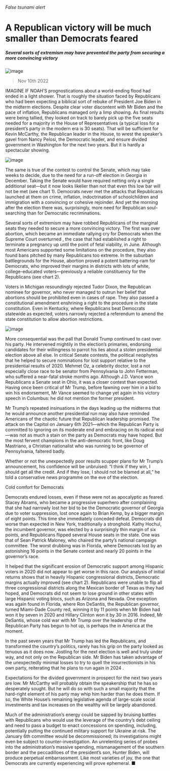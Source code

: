 ###### False tsunami alert
# A Republican victory will be much smaller than Democrats feared 
##### Several sorts of extremism may have prevented the party from securing a more convincing victory 
![image](images/20221112_USP003.jpg) 
> Nov 10th 2022 

IMAGINE IF NOAH’S prognostications about a world-ending flood had ended in a light shower. That is roughly the situation faced by Republicans who had been expecting a biblical sort of rebuke of President Joe Biden in the midterm elections. Despite clear voter discontent with Mr Biden and the pace of inflation, Republicans managed only a limp showing. As final results were being tallied, they looked on track to barely pick up the five seats needed for a majority in the House of Representatives (a typical loss for a president’s party in the modern era is 30 seats). That will be sufficient for Kevin McCarthy, the Republican leader in the House, to wrest the speaker’s gavel from Nancy Pelosi, the Democratic leader, and ensure divided government in Washington for the next two years. But it is hardly a spectacular showing. 
![image](images/20221112_USC905.png) 

The same is true of the contest to control the Senate, which may take weeks to decide, due to the need for a run-off election in Georgia in December. Taking the Senate would have required netting only a single additional seat—but it now looks likelier than not that even this low bar will not be met (see chart 1). Democrats never met the attacks that Republicans launched at them on crime, inflation, indoctrination of schoolchildren and immigration with a convincing or cohesive rejoinder. And yet the morning after the election there was, surprisingly, more need for Republican soul-searching than for Democratic recriminations.
Several sorts of extremism may have robbed Republicans of the marginal seats they needed to secure a more convincing victory. The first was over abortion, which became an immediate rallying cry for Democrats when the Supreme Court overturned , the case that had established a right to terminate a pregnancy up until the point of fetal viability, in June. Although most Americans supported some limitations on the procedure, they also found bans pitched by many Republicans too extreme. In the suburban battlegrounds for the House, abortion proved a potent battering-ram for Democrats, who improved their margins in districts with lots of white, college-educated voters—previously a reliable constituency for the Republicans (see chart 2). 
Voters in Michigan resoundingly rejected Tudor Dixon, the Republican nominee for governor, who never managed to outrun her belief that abortions should be prohibited even in cases of rape. They also passed a constitutional amendment enshrining a right to the procedure in the state constitution. Even in Kentucky, where Republicans beat Democrats statewide as expected, voters narrowly rejected a referendum to amend the state constitution to allow abortion restrictions.
![image](images/20221112_USC718.png) 

More consequential was the pall that Donald Trump continued to cast over his party. He intervened mightily in the election’s primaries, endorsing candidates for their willingness to parrot his lies about a stolen presidential election above all else. In critical Senate contests, the political neophytes that he helped to secure nominations for lost support relative to the presidential results of 2020. Mehmet Oz, a celebrity doctor, lost a not especially close race to be senator from Pennsylvania to John Fetterman, who suffered a near-fatal stroke months ago. Although J.D. Vance won Republicans a Senate seat in Ohio, it was a closer contest than expected. Having once been critical of Mr Trump, before fawning over him in a bid to win his endorsement, Mr Vance seemed to change yet again in his victory speech in Columbus: he did not mention the former president. 
Mr Trump’s repeated insinuations in the days leading up the midterms that he would announce another presidential run may also have reminded Americans of the chaotic future that Republican leadership promised. The attack on the Capitol on January 6th 2021—which the Republican Party is committed to ignoring on its moderate end and embracing on its radical end—was not as much a stain on the party as Democrats may have hoped. But the most fervent champions in the anti-democratic front, like Doug Mastriano, a Christian nationalist who was running to be governor of Pennsylvania, faltered badly. 
Whether or not the unexpectedly poor results scupper plans for Mr Trump’s announcement, his confidence will be unbruised: “I think if they win, I should get all the credit. And if they lose, I should not be blamed at all,” he told a conservative news programme on the eve of the election.
Cold comfort for Democrats
Democrats endured losses, even if these were not as apocalyptic as feared. Stacey Abrams, who became a progressive superhero after complaining that she had narrowly lost her bid to be the Democratic governor of Georgia due to voter suppression, lost once again to Brian Kemp, by a bigger margin of eight points. This time she immediately conceded defeat. Democrats did worse than expected in New York, traditionally a stronghold. Kathy Hochul, the incumbent governor, was elected by a surprisingly thin margin of six points, and Republicans flipped several House seats in the state. One was that of Sean Patrick Maloney, who chaired the party’s national campaign committee. The worst drubbing was in Florida, where Democrats lost by an astonishing 16 points in the Senate contest and nearly 20 points in the governor’s race.
It helped that the significant erosion of Democratic support among Hispanic voters in 2020 did not appear to get worse in this race. Our analysis of initial returns shows that in heavily Hispanic congressional districts, Democratic margins actually improved (see chart 2). Republicans were unable to flip all three congressional districts along the Mexican border of Texas as they had hoped, and Democrats did not seem to lose ground in other states with large Hispanic voting blocs, such as Arizona and Nevada. One exception was again found in Florida, where Ron DeSantis, the Republican governor, turned Miami-Dade County red, winning it by 11 points when Mr Biden had won it by seven in 2020 and Hillary Clinton won it by 30 in 2016. Indeed, Mr DeSantis, whose cold war with Mr Trump over the leadership of the Republican Party has begun to hot up, is perhaps the  in America at the moment. 
In the past seven years that Mr Trump has led the Republicans, and transformed the country’s politics, rarely has his grip on the party looked as tenuous as it does now. Jostling for the next election is well and truly under way, and not only on the Republican side. Mr Biden has taken advantage of the unexpectedly minimal losses to try to quell the insurrectionists in his own party, reiterating that he plans to run again in 2024  .
Expectations for the divided government in prospect for the next two years are low. Mr McCarthy will probably obtain the speakership that he has so desperately sought. But he will do so with such a small majority that the hard-right element of his party may whip him harder than he does them. If so, the White House’s remaining legislative agenda of large-scale social investments and tax increases on the wealthy will be largely abandoned. 
Much of the administration’s energy could be sapped by bruising battles with Republicans who would use the leverage of the country’s debt ceiling and need to pass a budget to enact concessions on spending, including, potentially putting the continued military support for Ukraine at risk. The January 6th committee would be decommissioned; its investigations might even be subject to counter-investigation. An unrelenting series of probes into the administration’s massive spending, mismanagement of the southern border and the peccadilloes of the president’s son, Hunter Biden, will produce perpetual embarrassment. Like most varieties of joy, the one that Democrats are currently experiencing will prove ephemeral. ■

